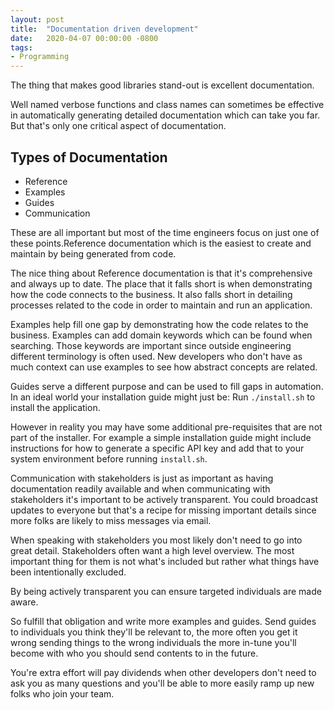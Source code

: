 ```yaml
---
layout: post
title:  "Documentation driven development"
date:   2020-04-07 00:00:00 -0800
tags:
- Programming
---
```


The thing that makes good libraries stand-out is excellent documentation.

Well named verbose functions and class names can sometimes be effective in automatically generating detailed documentation which can take you far. But that's only one critical aspect of documentation.

## Types of Documentation
* Reference
* Examples
* Guides
* Communication

These are all important but most of the time engineers focus on just one of these points.Reference documentation which is the easiest to create and maintain by being generated from code.

The nice thing about Reference documentation is that it's comprehensive and always up to date. The place that it falls short is when demonstrating how the code connects to the business. It also falls short in detailing processes related to the code in order to maintain and run an application.

Examples help fill one gap by demonstrating how the code relates to the business. Examples can add domain keywords which can be found when searching. Those keywords are important since outside engineering different terminology is often used. New developers who don't have as much context can use examples to see how abstract concepts are related.

Guides serve a different purpose and can be used to fill gaps in automation. In an ideal world your installation guide might just be:  Run `./install.sh` to install the application.

However in reality you may have some additional pre-requisites that are not part of the installer. For example a simple installation guide might include instructions for how to generate a specific API key and add that to your system environment before running `install.sh`.

Communication with stakeholders is just as important as having documentation readily available and when communicating with stakeholders it's important to be actively transparent. You could broadcast updates to everyone but that's a recipe for missing important details since more folks are likely to miss messages via email.

When speaking with stakeholders you most likely don't need to go into great detail. Stakeholders often want a high level overview. The most important thing for them is not what's included but rather what things have been intentionally excluded.

By being actively transparent you can ensure targeted individuals are made aware. 

So fulfill that obligation and write more examples and guides. Send guides to individuals you think they'll be relevant to, the more often you get it wrong sending things to the wrong individuals the more in-tune you'll become with who you should send contents to in the future. 

You're extra effort will pay dividends when other developers don't need to ask you as many questions and you'll be able to more easily ramp up new folks who join your team.
